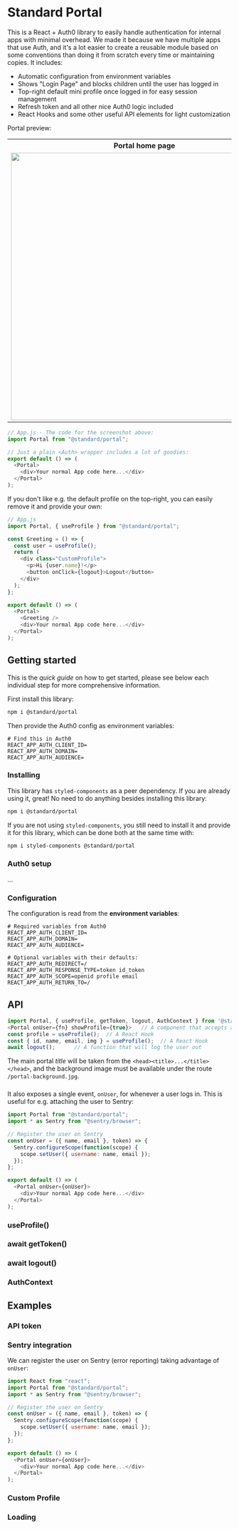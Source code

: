 # Standard Portal

This is a React + Auth0 library to easily handle authentication for internal apps with minimal overhead. We made it because we have multiple apps that use Auth, and it's a lot easier to create a reusable module based on some conventions than doing it from scratch every time or maintaining copies. It includes:

- Automatic configuration from environment variables
- Shows "Login Page" and blocks children until the user has logged in
- Top-right default mini profile once logged in for easy session management
- Refresh token and all other nice Auth0 logic included
- React Hooks and some other useful API elements for light customization

Portal preview:

<table>
  <tr>
    <th>
      Portal home page
    </th>
    <th>
      Logged-in profile
    </th>
  </tr>
  <tr>
    <td>
      <img src="/standard-ai/portal/raw/master/assets/home-login.jpg" width="600px" />
    </td>
    <td>
      <img src="/standard-ai/portal/raw/master/assets/profile.gif" width="300px" />
    </td>
  </tr>
</table>

```js
// App.js - The code for the screenshot above:
import Portal from "@standard/portal";

// Just a plain <Auth> wrapper includes a lot of goodies:
export default () => (
  <Portal>
    <div>Your normal App code here...</div>
  </Portal>
);
```

If you don't like e.g. the default profile on the top-right, you can easily remove it and provide your own:

```js
// App.js
import Portal, { useProfile } from "@standard/portal";

const Greeting = () => {
  const user = useProfile();
  return (
    <div class="CustomProfile">
      <p>Hi {user.name}!</p>
      <button onClick={logout}>Logout</button>
    </div>
  );
};

export default () => (
  <Portal>
    <Greeting />
    <div>Your normal App code here...</div>
  </Portal>
);
```

## Getting started

This is the _quick guide_ on how to get started, please see below each individual step for more comprehensive information.

First install this library:

```bash
npm i @standard/portal
```

Then provide the Auth0 config as environment variables:

```
# Find this in Auth0
REACT_APP_AUTH_CLIENT_ID=
REACT_APP_AUTH_DOMAIN=
REACT_APP_AUTH_AUDIENCE=
```

### Installing

This library has `styled-components` as a peer dependency. If you are already using it, great! No need to do anything besides installing this library:

```bash
npm i @standard/portal
```

If you are not using `styled-components`, you still need to install it and provide it for this library, which can be done both at the same time with:

```bash
npm i styled-components @standard/portal
```

### Auth0 setup

...

### Configuration

The configuration is read from the **environment variables**:

```
# Required variables from Auth0
REACT_APP_AUTH_CLIENT_ID=
REACT_APP_AUTH_DOMAIN=
REACT_APP_AUTH_AUDIENCE=

# Optional variables with their defaults:
REACT_APP_AUTH_REDIRECT=/
REACT_APP_AUTH_RESPONSE_TYPE=token id_token
REACT_APP_AUTH_SCOPE=openid profile email
REACT_APP_AUTH_RETURN_TO=/
```

## API

```js
import Portal, { useProfile, getToken, logout, AuthContext } from '@standard/portal';
<Portal onUser={fn} showProfile={true}>   // A component that accepts an `onUser` function and showProfile boolean
const profile = useProfile();  // A React Hook
const { id, name, email, img } = useProfile();  // A React Hook
await logout();      // A function that will log the user out
```

The main portal _title_ will be taken from the `<head><title>...</title></head>`, and the background image must be available under the route `/portal-background.jpg`.

### <Portal />

It also exposes a single event, `onUser`, for whenever a user logs in. This is useful for e.g. attaching the user to Sentry:

```js
import Portal from "@standard/portal";
import * as Sentry from "@sentry/browser";

// Register the user on Sentry
const onUser = ({ name, email }, token) => {
  Sentry.configureScope(function(scope) {
    scope.setUser({ username: name, email });
  });
};

export default () => (
  <Portal onUser={onUser}>
    <div>Your normal App code here...</div>
  </Portal>
);
```

### useProfile()

### await getToken()

### await logout()

### AuthContext

## Examples

### API token

### Sentry integration

We can register the user on Sentry (error reporting) taking advantage of `onUser`:

```js
import React from "react";
import Portal from "@standard/portal";
import * as Sentry from "@sentry/browser";

// Register the user on Sentry
const onUser = ({ name, email }, token) => {
  Sentry.configureScope(function(scope) {
    scope.setUser({ username: name, email });
  });
};

export default () => (
  <Portal onUser={onUser}>
    <div>Your normal App code here...</div>
  </Portal>
);
```

### Custom Profile

### Loading
